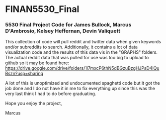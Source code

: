 # FINAN5530_Final

### 5530 Final Project Code for James Bullock, Marcus D'Ambrosio, Kelsey Heffernan, Devin Valiquett

This collection of code will pull reddit and twitter data when given keywords and/or subreddits to search. Additionally, it contains a lot of data visualization code and the results of this data vis in the "GRAPHS" folders. The actual reddit data that was pulled for use was too big to upload to github so it may be found here:
https://drive.google.com/drive/folders/1l7mxcP6thN5dBGzuBzgHJPsD4lQuBszn?usp=sharing

A lot of this is unoptimized and undocumented spaghetti code but it got the job done and I do not have it in me to fix everything up since this was the very last think I had to do before graduating.

Hope you enjoy the project,

Marcus
